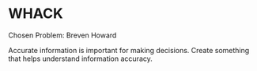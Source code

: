 # WHACK
Chosen Problem: Breven Howard

Accurate information is important for making decisions. Create something that helps understand information accuracy.
